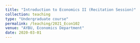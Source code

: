 ```yaml
---
title: "Introduction to Economics II (Recitation Session)"
collection: teaching
type: "Undergraduate course"
permalink: /teaching/2021_Econ102
venue: "AYBU, Economics Department"
date: 2020-03-01
---
```

